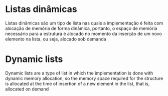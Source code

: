 # Listas dinâmicas

Listas dinâmicas são um tipo de lista nas quais a implementação é feita com alocação de memória de forma dinâmica, portanto, o espaço de memória necessário para a estrutura é alocado no momento da inserção de um novo elemento na lista, ou seja, alocado sob demanda

# Dynamic lists

Dynamic lists are a type of list in which the implementation is done with dynamic memory allocation, so the memory space required for the structure is allocated at the time of insertion of a new element in the list, that is, allocated on demand
